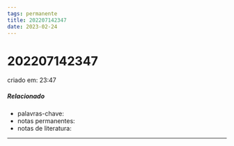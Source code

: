```yaml
---
tags: permanente
title: 202207142347
date: 2023-02-24
---
```


# 202207142347

criado em: 23:47

##### Relacionado

- palavras-chave:
- notas permanentes:
- notas de literatura:

---
